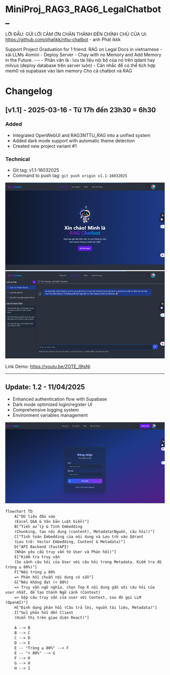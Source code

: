 # MiniProj_RAG3_RAG6_LegalChatbot_

LỜI ĐẦU: GỬI LỜI CẢM ƠN CHÂN THÀNH ĐÊN CHÍNH CHỦ CỦA UI: https://github.com/phatjkk/nttu-chatbot - anh Phát ikkk

Support Project Graduation for 1 friend.  RAG on Legal Docs in vietnamese - xài LLMs 4omini - Deploy Server - Chạy with no Memory and Add Memory in the Future. --- - Phân vân là : lưu tài liệu nội bộ của nó trên qdant hay milvus (deploy database trên server luôn)  - Cân nhắc để có thể tích hợp mem0 và supabase vào làm memory  Cho cả chatbot và RAG 

# Changelog

## [v1.1] - 2025-03-16 - Từ 17h đến 23h30 = 6h30

### Added
- Integrated OpenWebUI and RAG3NTTU_RAG into a unified system
- Added dark mode support with automatic theme detection
- Created new project variant #1

### Technical
- Git tag: v1.1-16032025
- Command to push tag: `git push origin v1.1-16032025`

![HomePage](note/ver1_HomePage.png)
![UIChat](note/ver1_UIChatPage.png)

Link Demo: https://youtu.be/ZOTE_l9lsNI 

---
## Update: 1.2 - 11/04/2025
- Enhanced authentication flow with Supabase
- Dark mode optimized login/register UI
- Comprehensive logging system
- Environment variables management
  
![Login](note/LOGIN_2.png)


```mermaid
flowchart TD
    A["Dữ liệu đầu vào
    (Excel Q&A & Văn bản Luật biển)"]
    B["Tiền xử lý & Tính Embedding
    (Chunking, tạo nội dung (content), Metadata(Nguồn, câu hỏi))"]
    C["Tính toán Embedding của nội dung và Lưu trữ vào Qdrant 
    (Lưu trữ: Vector Embedding, Content & Metadata)"]
    D["API Backend (FastAPI)
    (Nhận yêu cầu truy vấn từ User và Phản hồi)"]
    E["Kiểm tra truy vấn
    (So sánh câu hỏi của User với câu hỏi trong Metadata. Kiểm tra độ trùng ≥ 80%)"]
    F["Nếu trùng ≥ 80%
    => Phản hồi chuẩn nội dung có sẵn"]
    G["Nếu không đạt (< 80%)
    => Truy vấn ngữ nghĩa, chọn Top K nội dung gần với câu hỏi của user nhất, để tạo thành Ngữ cảnh (Context) 
    => Gộp câu truy vấn của user với Context, sau đó gọi LLM (OpenAI)"]
    H["Định dạng phản hồi (Câu trả lời, nguồn tài liệu, Metadata)"]
    I["Gửi phản hồi đến Client
    (Hiển thị trên giao diện React)"]

    A --> B
    B --> C
    C --> D
    D --> E
    E -- "Trùng ≥ 80%" --> F
    E -- "< 80%" --> G
    F --> H
    G --> H
    H --> I


```

